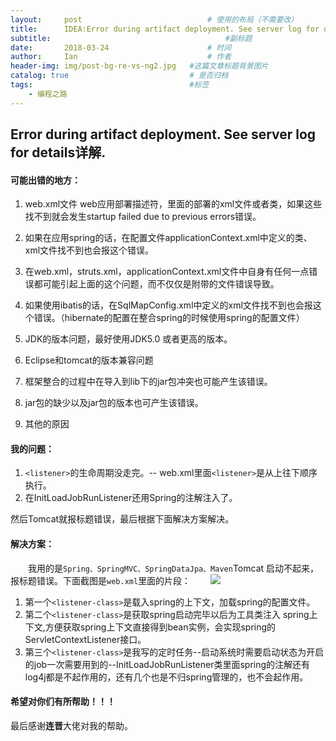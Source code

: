 ```yaml
---
layout:     post             				# 使用的布局（不需要改）
title:      IDEA:Error during artifact deployment. See server log for details.详解          			# 标题 
subtitle:    					  				#副标题
date:       2018-03-24  					# 时间
author:     Ian                  			# 作者
header-img: img/post-bg-re-vs-ng2.jpg	#这篇文章标题背景图片
catalog: true                        	# 是否归档
tags:                              		#标签
    - 编程之路
---
```




## Error during artifact deployment. See server log for details详解.

#### 可能出错的地方：

1. web.xml文件   web应用部署描述符，里面的部署的xml文件或者类，如果这些找不到就会发生startup failed due to previous errors错误。

2. 如果在应用spring的话，在配置文件applicationContext.xml中定义的类、xml文件找不到也会报这个错误。

3. 在web.xml，struts.xml，applicationContext.xml文件中自身有任何一点错误都可能引起上面的这个问题，而不仅仅是附带的文件错误导致。

4. 如果使用ibatis的话，在SqlMapConfig.xml中定义的xml文件找不到也会报这个错误。（hibernate的配置在整合spring的时候使用spring的配置文件）

5. JDK的版本问题，最好使用JDK5.0 或者更高的版本。

6. Eclipse和tomcat的版本兼容问题

7. 框架整合的过程中在导入到lib下的jar包冲突也可能产生该错误。

8. jar包的缺少以及jar包的版本也可产生该错误。

9. 其他的原因

#### 我的问题：

1. `<listener>`的生命周期没走完。-- web.xml里面`<listener>`是从上往下顺序执行。
2. 在InitLoadJobRunListener还用Spring的注解注入了。

然后Tomcat就报标题错误，最后根据下面解决方案解决。   

#### 解决方案：
　　我用的是`Spring、SpringMVC、SpringDataJpa、Maven`Tomcat 启动不起来，报标题错误。下面截图是`web.xml`里面的片段：
　　![](https://ws4.sinaimg.cn/large/006tKfTcgy1fpphge1nrij30l005jt8k.jpg)

1. 第一个`<listener-class>`是载入spring的上下文，加载spring的配置文件。　　
2. 第二个`<listener-class>`是获取spring启动完毕以后为工具类注入 spring上下文,方便获取spring上下文直接得到bean实例，会实现spring的ServletContextListener接口。
3. 第三个`<listener-class>`是我写的定时任务--启动系统时需要启动状态为开启的job一次需要用到的--InitLoadJobRunListener类里面spring的注解还有log4j都是不起作用的，还有几个也是不归spring管理的，也不会起作用。

#### 希望对你们有所帮助！！！
最后感谢**连晋**大佬对我的帮助。



